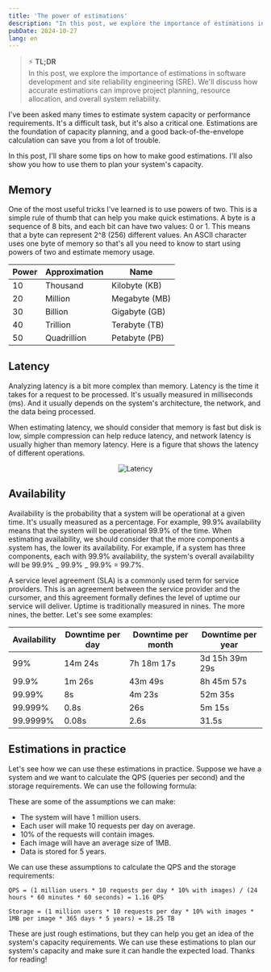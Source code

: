 ```yaml
---
title: 'The power of estimations'
description: "In this post, we explore the importance of estimations in software development and site reliability engineering (SRE). We'll discuss how accurate estimations can improve project planning, resource allocation, and overall system reliability."
pubDate: 2024-10-27
lang: en
---
```


> ⚡️ **TL;DR**  
> In this post, we explore the importance of estimations in software development and site reliability engineering (SRE). We'll discuss how accurate estimations can improve project planning, resource allocation, and overall system reliability.

I've been asked many times to estimate system capacity or performance requirements. It's a difficult task, but it's also a critical one. Estimations are the foundation of capacity planning, and a good back-of-the-envelope calculation can save you from a lot of trouble.

In this post, I'll share some tips on how to make good estimations. I'll also show you how to use them to plan your system's capacity.

## Memory

One of the most useful tricks I've learned is to use powers of two. This is a simple rule of thumb that can help you make quick estimations. A byte is a sequence of 8 bits, and each bit can have two values: 0 or 1. This means that a byte can represent 2^8 (256) different values. An ASCII character uses one byte of memory so that's all you need to know to start using powers of two and estimate memory usage.

| Power | Approximation | Name          |
| ----- | ------------- | ------------- |
| 10    | Thousand      | Kilobyte (KB) |
| 20    | Million       | Megabyte (MB) |
| 30    | Billion       | Gigabyte (GB) |
| 40    | Trillion      | Terabyte (TB) |
| 50    | Quadrillion   | Petabyte (PB) |

## Latency

Analyzing latency is a bit more complex than memory. Latency is the time it takes for a request to be processed. It's usually measured in milliseconds (ms). And it usually depends on the system's architecture, the network, and the data being processed.

When estimating latency, we should consider that memory is fast but disk is low, simple compression can help reduce latency, and network latency is usually higher than memory latency. Here is a figure that shows the latency of different operations.

<div align="center">
    <img src="/img/2024-10-27/latency.png" alt="Latency">
</div>

## Availability

Availability is the probability that a system will be operational at a given time. It's usually measured as a percentage. For example, 99.9% availability means that the system will be operational 99.9% of the time. When estimating availability, we should consider that the more components a system has, the lower its availability. For example, if a system has three components, each with 99.9% availability, the system's overall availability will be 99.9% _ 99.9% _ 99.9% = 99.7%.

A service level agreement (SLA) is a commonly used term for service providers. This is an agreement between the service provider and the cursomer, and this agreement formally defines the level of uptime our service will deliver. Uptime is traditionally measured in nines. The more nines, the better. Let's see some examples:

| Availability | Downtime per day | Downtime per month | Downtime per year |
| ------------ | ---------------- | ------------------ | ----------------- |
| 99%          | 14m 24s          | 7h 18m 17s         | 3d 15h 39m 29s    |
| 99.9%        | 1m 26s           | 43m 49s            | 8h 45m 57s        |
| 99.99%       | 8s               | 4m 23s             | 52m 35s           |
| 99.999%      | 0.8s             | 26s                | 5m 15s            |
| 99.9999%     | 0.08s            | 2.6s               | 31.5s             |

## Estimations in practice

Let's see how we can use these estimations in practice. Suppose we have a system and we want to calculate the QPS (queries per second) and the storage requirements. We can use the following formula:

These are some of the assumptions we can make:

- The system will have 1 million users.
- Each user will make 10 requests per day on average.
- 10% of the requests will contain images.
- Each image will have an average size of 1MB.
- Data is stored for 5 years.

We can use these assumptions to calculate the QPS and the storage requirements:

```text
QPS = (1 million users * 10 requests per day * 10% with images) / (24 hours * 60 minutes * 60 seconds) = 1.16 QPS

Storage = (1 million users * 10 requests per day * 10% with images * 1MB per image * 365 days * 5 years) = 18.25 TB
```

These are just rough estimations, but they can help you get an idea of the system's capacity requirements. We can use these estimations to plan our system's capacity and make sure it can handle the expected load. Thanks for reading!
